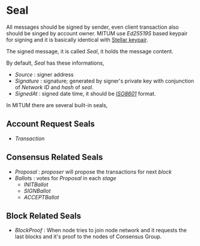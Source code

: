 # Seal

All messages should be signed by sender, even client transaction also should be singed by account owner. MITUM use *Ed25519S* based keypair for signing and it is basically identical with [Stellar keypair](https://godoc.org/github.com/stellar/go/keypair).

The signed message, it is called *Seal*, it holds the message content.

By default, *Seal* has these informations,

* *Source* : signer address
* *Signature* : signature; generated by signer's private key with conjunction of *Network ID* and *hash* of *seal*.
* *SignedAt* : signed date time, it should be [*ISO8601*](https://en.wikipedia.org/wiki/ISO_8601) format.

In MITUM there are several built-in seals,

## Account Request Seals

* *Transaction*

## Consensus Related Seals

* *Proposal* : *proposer* will propose the transactions for next *block*
* *Ballot*s : votes for *Proposal* in each *stage*
    - *INITBallot*
    - *SIGNBallot*
    - *ACCEPTBallot*

## Block Related Seals

* *BlockProof* : When node tries to join node network and it requests the last blocks and it's proof to the nodes of Consensus Group.
